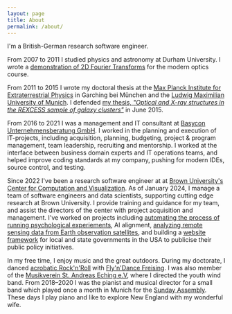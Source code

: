 ```yaml
---
layout: page
title: About
permalink: /about/
---
```


I'm a British-German research software engineer. 

From 2007 to 2011 I studied physics and astronomy at Durham University. I wrote a [demonstration of 2D Fourier Transforms](https://demonstrations.wolfram.com/2DFourierTransforms/) for the modern optics course.

From 2011 to 2015 I wrote my doctoral thesis at the [Max Planck Institute for Extraterrestrial Physics](https://mpe.mpg.de) in Garching bei München and the [Ludwig Maximilian University of Munich](https://www.lmu.de/). I defended [my thesis, *"Optical and X-ray structures in the REXCESS sample of galaxy clusters"*](https://edoc.ub.uni-muenchen.de/18349/) in June 2015. 

From 2016 to 2021 I was a management and IT consultant at [Basycon Unternehmensberatung GmbH](https://www.basycon.com). I worked in the planning and execution of IT-projects, including acquisition, planning, budgeting, project & program management, team leadership, recruiting and mentorship. I worked at the interface between business domain experts and IT operations teams, and helped improve coding standards at my company, pushing for modern IDEs, source control, and testing.

<!-- TODO: move these to a projects page -->

Since 2022 I've been a research software engineer at at [Brown University's Center for Computation and Visualization](https://ccv.brown.edu). As of January 2024, I manage a team of software engineers and data scientists, supporting cutting edge research at Brown University. I provide training and guidance for my team, and assist the directors of the center with project acquisition and management. I've worked on projects including [automating the process of running psychological experiements][autora], AI alignment, [analyzing remote sensing data from Earth observation satellites][ice-floes], and building a [website framework][project-portal] for local and state governments in the USA to publicise their public policy initiatives.

[autora]: https://github.com/autoresearch/autora
[ice-floes]: https://github.com/wilhelmuslab/ice-floe-tracker-pipeline
[project-portal]: https://github.com/thepolicylab-projectportals/project-portal-theme

In my free time, I enjoy music and the great outdoors. During my doctorate, I danced [acrobatic Rock'n'Roll](https://www.youtube.com/watch?v=xzb0DIRF4Zk) with [Fly'n'Dance Freising](https://flyndance.de). I was also member of the [Musikverein St. Andreas Eching e.V](https://mv-eching.de), where I directed the youth wind band. From 2018–2020 I was the pianist and musical director for a small band which played once a month in Munich for the [Sunday Assembly](https://www.sundayassembly.org). These days I play piano and like to explore New England with my wonderful wife. 

<!-- TODO: Photo of acadia -->
<!-- TODO: Photo of cross-country-skiing -->
<!-- TODO: Photo from Cape Cod -->
<!-- TODO: Music link -->